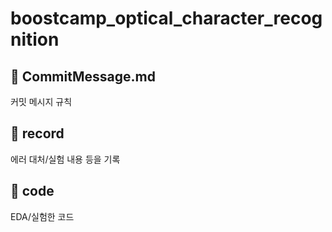 # boostcamp_optical_character_recognition
## 📑 CommitMessage.md
커밋 메시지 규칙

## 📂 record
에러 대처/실험 내용 등을 기록

## 📂 code
EDA/실험한 코드

